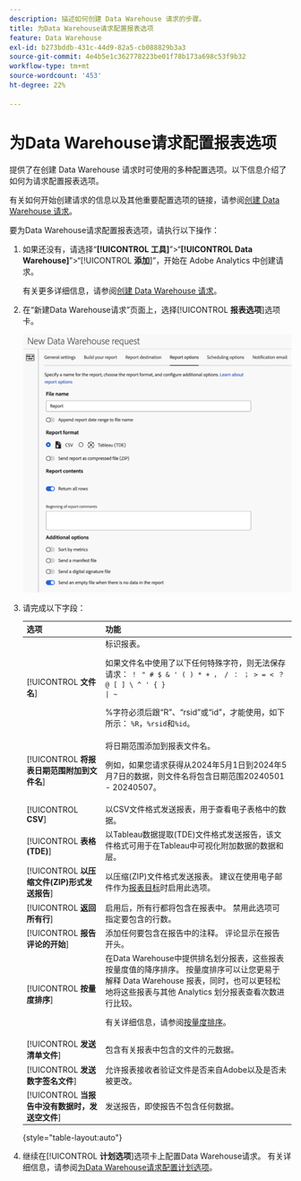 ```yaml
---
description: 描述如何创建 Data Warehouse 请求的步骤。
title: 为Data Warehouse请求配置报表选项
feature: Data Warehouse
exl-id: b273bddb-431c-44d9-82a5-cb088829b3a3
source-git-commit: 4e4b5e1c362778223be01f78b173a698c53f9b32
workflow-type: tm+mt
source-wordcount: '453'
ht-degree: 22%

---
```


# 为Data Warehouse请求配置报表选项

提供了在创建 Data Warehouse 请求时可使用的多种配置选项。以下信息介绍了如何为请求配置报表选项。

有关如何开始创建请求的信息以及其他重要配置选项的链接，请参阅[创建 Data Warehouse 请求](/help/export/data-warehouse/create-request/t-dw-create-request.md)。

要为Data Warehouse请求配置报表选项，请执行以下操作：

1. 如果还没有，请选择“**[!UICONTROL 工具]**”>“**[!UICONTROL Data Warehouse]**”>“[!UICONTROL **添加**]”，开始在 Adobe Analytics 中创建请求。

   有关更多详细信息，请参阅[创建 Data Warehouse 请求](/help/export/data-warehouse/create-request/t-dw-create-request.md)。

1. 在“新建Data Warehouse请求”页面上，选择&#x200B;[!UICONTROL **报表选项**]&#x200B;选项卡。

   ![报告目标选项卡](assets/dw-report-options.png) <!-- update screenshot to include Sort by metrics -->

1. 请完成以下字段：

   | 选项 | 功能 |
   |---------|----------|
   | [!UICONTROL **文件名**] | 标识报表。 <p>如果文件名中使用了以下任何特殊字符，则无法保存请求： <code>！ &quot; # $ &amp; &#39; ( ) * + ， / ： ； > = &lt; ？@ [ ] \ ^ &#39; { } \| ~</code> </p><p>%字符必须后跟“R”、“rsid”或“id”，才能使用，如下所示： <code>%R</code>，<code>%rsid</code>和<code>%id</code>。</p> |
   | [!UICONTROL **将报表日期范围附加到文件名**] | 将日期范围添加到报表文件名。 <p>例如，如果您请求获得从2024年5月1日到2024年5月7日的数据，则文件名将包含日期范围20240501 - 20240507。</p> |
   | [!UICONTROL **CSV**] | 以CSV文件格式发送报表，用于查看电子表格中的数据。 |
   | [!UICONTROL **表格(TDE)**] | 以Tableau数据提取(TDE)文件格式发送报告，该文件格式可用于在Tableau中可视化附加数据的数据和层。 |
   | [!UICONTROL **以压缩文件(ZIP)形式发送报告**] | 以压缩(ZIP)文件格式发送报表。 建议在使用电子邮件作为[报表目标](/help/export/data-warehouse/create-request/dw-request-report-destinations.md)时启用此选项。 |
   | [!UICONTROL **返回所有行**] | 启用后，所有行都将包含在报表中。 禁用此选项可指定要包含的行数。 |
   | [!UICONTROL **报告评论的开始**] | 添加任何要包含在报告中的注释。 评论显示在报告开头。 |
   | [!UICONTROL **按量度排序**] | 在Data Warehouse中提供排名划分报表，这些报表按量度值的降序排序。 按量度排序可以让您更易于解释 Data Warehouse 报表，同时，也可以更轻松地将这些报表与其他 Analytics 划分报表查看次数进行比较。<p>有关详细信息，请参阅[按量度排序](/help/export/data-warehouse/sorting-by-metric.md)。</p> |
   | [!UICONTROL **发送清单文件**] | 包含有关报表中包含的文件的元数据。<!-- What kind of metadata is included in the manifest file? --> |
   | [!UICONTROL **发送数字签名文件**] | 允许报表接收者验证文件是否来自Adobe以及是否未被更改。 |
   | [!UICONTROL **当报告中没有数据时，发送空文件**] | 发送报告，即使报告不包含任何数据。 |

   {style="table-layout:auto"}

1. 继续在&#x200B;[!UICONTROL **计划选项**]&#x200B;选项卡上配置Data Warehouse请求。 有关详细信息，请参阅[为Data Warehouse请求配置计划选项](/help/export/data-warehouse/create-request/dw-request-scheduling.md)。
